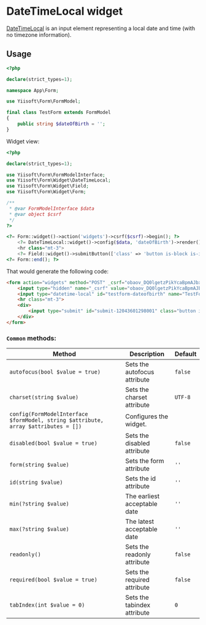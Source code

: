 # DateTimeLocal widget

[DateTimeLocal](https://www.w3.org/TR/2012/WD-html-markup-20120329/input.datetime-local.html#input.datetime-local) is an input element representing a local date and time (with no timezone information).

## Usage

```php
<?php

declare(strict_types=1);

namespace App\Form;

use Yiisoft\Form\FormModel;

final class TestForm extends FormModel
{
    public string $dateOfBirth = '';
}
```

Widget view:

```php
<?php

declare(strict_types=1);

use Yiisoft\Form\FormModelInterface;
use Yiisoft\Form\Widget\DateTimeLocal;
use Yiisoft\Form\Widget\Field;
use Yiisoft\Form\Widget\Form;

/**
 * @var FormModelInterface $data
 * @var object $csrf
 */
?>

<?= Form::widget()->action('widgets')->csrf($csrf)->begin(); ?>
    <?= DateTimeLocal::widget()->config($data, 'dateOfBirth')->render(); ?>
    <hr class="mt-3">
    <?= Field::widget()->submitButton(['class' => 'button is-block is-info is-fullwidth', 'value' => 'Save']); ?>
<?= Form::end(); ?>
```

That would generate the following code:

```html
<form action="widgets" method="POST" _csrf="obaov_DQ0lgetzPikYcaBpmAJbx9qHmjNAm5f7ftWFHR2cSJw4OEDljYYJSh4nhU6vJm1zX3FfV-Q9go84ATOw==">
    <input type="hidden" name="_csrf" value="obaov_DQ0lgetzPikYcaBpmAJbx9qHmjNAm5f7ftWFHR2cSJw4OEDljYYJSh4nhU6vJm1zX3FfV-Q9go84ATOw==">
    <input type="datetime-local" id="testform-dateofbirth" name="TestForm[dateOfBirth]">
    <hr class="mt-3">
    <div>
        <input type="submit" id="submit-12043601298001" class="button is-block is-info is-fullwidth" name="submit-12043601298001" value="Save">
    </div>
</form>
```

### `Common` methods:

Method | Description | Default
-------|-------------|---------
`autofocus(bool $value = true)` | Sets the autofocus attribute | `false`
`charset(string $value)` | Sets the charset attribute | `UTF-8`
`config(FormModelInterface $formModel, string $attribute, array $attributes = [])` | Configures the widget. |
`disabled(bool $value = true)` | Sets the disabled attribute | `false`
`form(string $value)` | Sets the form attribute | `''`
`id(string $value)` | Sets the id attribute | `''`
`min(?string $value)` | The earliest acceptable date | `''`
`max(?string $value)` | The latest acceptable date | `''`
`readonly()` | Sets the readonly attribute | `false`
`required(bool $value = true)` | Sets the required attribute | `false`
`tabIndex(int $value = 0)` | Sets the tabindex attribute | `0`

